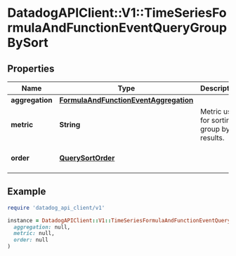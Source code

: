 # DatadogAPIClient::V1::TimeSeriesFormulaAndFunctionEventQueryGroupBySort

## Properties

| Name | Type | Description | Notes |
| ---- | ---- | ----------- | ----- |
| **aggregation** | [**FormulaAndFunctionEventAggregation**](FormulaAndFunctionEventAggregation.md) |  |  |
| **metric** | **String** | Metric used for sorting group by results. | [optional] |
| **order** | [**QuerySortOrder**](QuerySortOrder.md) |  | [optional][default to &#39;desc&#39;] |

## Example

```ruby
require 'datadog_api_client/v1'

instance = DatadogAPIClient::V1::TimeSeriesFormulaAndFunctionEventQueryGroupBySort.new(
  aggregation: null,
  metric: null,
  order: null
)
```

